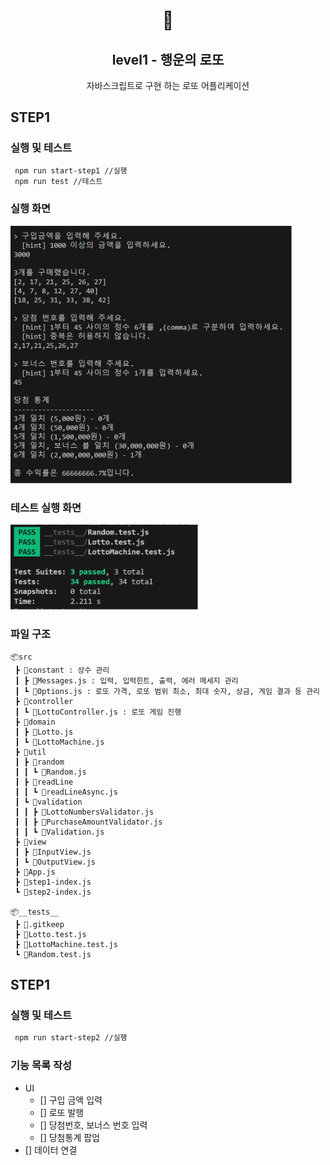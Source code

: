 <h1 align="middle">🎱</h1>
<h2 align="middle">level1 - 행운의 로또</h2>
<p align="middle">자바스크립트로 구현 하는 로또 어플리케이션</p>

## STEP1

### 실행 및 테스트

```bash
 npm run start-step1 //실행
 npm run test //테스트
```

### 실행 화면

<img src="./lotto-step1.png" alt="실행화면" width="450"/>

### 테스트 실행 화면

<img src="./lotto-step1-test.png" alt="테스트 실행화면" width="300">

### 파일 구조

```
📦src
 ┣ 📂constant : 상수 관리
 ┃ ┣ 📜Messages.js : 입력, 입력힌트, 출력, 에러 메세지 관리
 ┃ ┗ 📜Options.js : 로또 가격, 로또 범위 최소, 최대 숫자, 상금, 게임 결과 등 관리
 ┣ 📂controller
 ┃ ┗ 📜LottoController.js : 로또 게임 진행
 ┣ 📂domain
 ┃ ┣ 📜Lotto.js
 ┃ ┗ 📜LottoMachine.js
 ┣ 📂util
 ┃ ┣ 📂random
 ┃ ┃ ┗ 📜Random.js
 ┃ ┣ 📂readLine
 ┃ ┃ ┗ 📜readLineAsync.js
 ┃ ┗ 📂validation
 ┃ ┃ ┣ 📜LottoNumbersValidator.js
 ┃ ┃ ┣ 📜PurchaseAmountValidator.js
 ┃ ┃ ┗ 📜Validation.js
 ┣ 📂view
 ┃ ┣ 📜InputView.js
 ┃ ┗ 📜OutputView.js
 ┣ 📜App.js
 ┣ 📜step1-index.js
 ┗ 📜step2-index.js

📦__tests__
 ┣ 📜.gitkeep
 ┣ 📜Lotto.test.js
 ┣ 📜LottoMachine.test.js
 ┗ 📜Random.test.js

```

## STEP1

### 실행 및 테스트

```bash
 npm run start-step2 //실행
```

### 기능 목록 작성

- UI
  - [] 구입 금액 입력
  - [] 로또 발행
  - [] 당첨번호, 보너스 번호 입력
  - [] 당첨통계 팝업
- [] 데이터 연결
